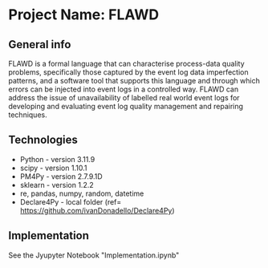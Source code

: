 # Project Name: FLAWD

## General info
FLAWD is a formal language that can characterise process-data quality problems, specifically those captured by the event log data imperfection patterns, and a software tool that supports this language and through which errors can be injected into event logs in a controlled way. FLAWD can address the issue of unavailability of labelled real world event logs for developing and evaluating event log quality management and repairing techniques.

## Technologies
* Python - version 3.11.9
* scipy - version 1.10.1
* PM4Py - version 2.7.9.1D
* sklearn - version 1.2.2
* re, pandas, numpy, random, datetime
* Declare4Py - local folder (ref= https://github.com/ivanDonadello/Declare4Py)

## Implementation
See the Jyupyter Notebook "Implementation.ipynb"

